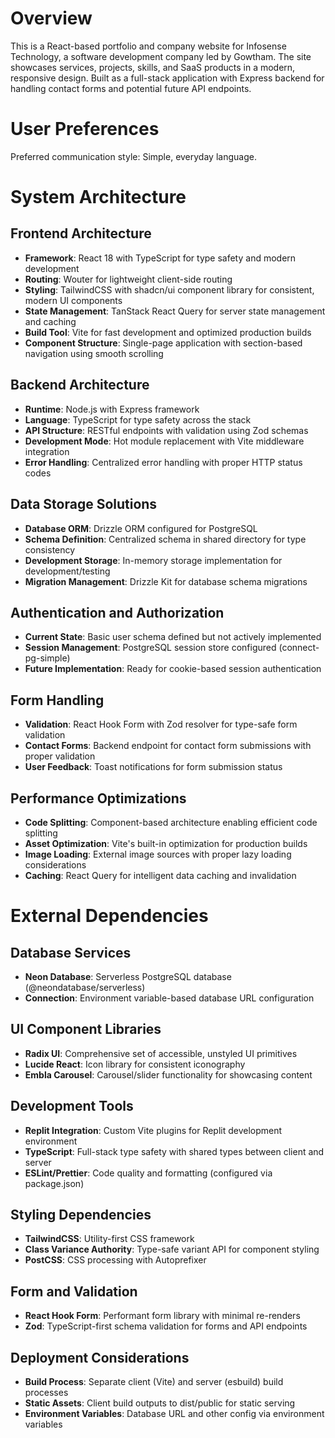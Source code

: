 # Overview

This is a React-based portfolio and company website for Infosense Technology, a software development company led by Gowtham. The site showcases services, projects, skills, and SaaS products in a modern, responsive design. Built as a full-stack application with Express backend for handling contact forms and potential future API endpoints.

# User Preferences

Preferred communication style: Simple, everyday language.

# System Architecture

## Frontend Architecture
- **Framework**: React 18 with TypeScript for type safety and modern development
- **Routing**: Wouter for lightweight client-side routing
- **Styling**: TailwindCSS with shadcn/ui component library for consistent, modern UI components
- **State Management**: TanStack React Query for server state management and caching
- **Build Tool**: Vite for fast development and optimized production builds
- **Component Structure**: Single-page application with section-based navigation using smooth scrolling

## Backend Architecture
- **Runtime**: Node.js with Express framework
- **Language**: TypeScript for type safety across the stack
- **API Structure**: RESTful endpoints with validation using Zod schemas
- **Development Mode**: Hot module replacement with Vite middleware integration
- **Error Handling**: Centralized error handling with proper HTTP status codes

## Data Storage Solutions
- **Database ORM**: Drizzle ORM configured for PostgreSQL
- **Schema Definition**: Centralized schema in shared directory for type consistency
- **Development Storage**: In-memory storage implementation for development/testing
- **Migration Management**: Drizzle Kit for database schema migrations

## Authentication and Authorization
- **Current State**: Basic user schema defined but not actively implemented
- **Session Management**: PostgreSQL session store configured (connect-pg-simple)
- **Future Implementation**: Ready for cookie-based session authentication

## Form Handling
- **Validation**: React Hook Form with Zod resolver for type-safe form validation
- **Contact Forms**: Backend endpoint for contact form submissions with proper validation
- **User Feedback**: Toast notifications for form submission status

## Performance Optimizations
- **Code Splitting**: Component-based architecture enabling efficient code splitting
- **Asset Optimization**: Vite's built-in optimization for production builds
- **Image Loading**: External image sources with proper lazy loading considerations
- **Caching**: React Query for intelligent data caching and invalidation

# External Dependencies

## Database Services
- **Neon Database**: Serverless PostgreSQL database (@neondatabase/serverless)
- **Connection**: Environment variable-based database URL configuration

## UI Component Libraries
- **Radix UI**: Comprehensive set of accessible, unstyled UI primitives
- **Lucide React**: Icon library for consistent iconography
- **Embla Carousel**: Carousel/slider functionality for showcasing content

## Development Tools
- **Replit Integration**: Custom Vite plugins for Replit development environment
- **TypeScript**: Full-stack type safety with shared types between client and server
- **ESLint/Prettier**: Code quality and formatting (configured via package.json)

## Styling Dependencies
- **TailwindCSS**: Utility-first CSS framework
- **Class Variance Authority**: Type-safe variant API for component styling
- **PostCSS**: CSS processing with Autoprefixer

## Form and Validation
- **React Hook Form**: Performant form library with minimal re-renders
- **Zod**: TypeScript-first schema validation for forms and API endpoints

## Deployment Considerations
- **Build Process**: Separate client (Vite) and server (esbuild) build processes
- **Static Assets**: Client build outputs to dist/public for static serving
- **Environment Variables**: Database URL and other config via environment variables
